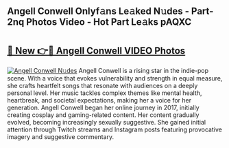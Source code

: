 ## Angell Conwell Onlyf𝚊ns Le𝚊ked N𝚞des - Part-2nq Photos Video - Hot Part Le𝚊ks pAQXC

# <h2><a href="http://ac50736.deff.icu/?id=Angell+Conwell">🔗 New 👉🔴 Angell Conwell VIDEO Photos</a></h2>

[![Angell Conwell N𝚞des](https://i.imgur.com/rIISA9y.gif)](http://ac50736.deff.icu/?id=Angell+Conwell)
Angell Conwell is a rising star in the indie-pop scene. With a voice that evokes vulnerability and strength in equal measure, she crafts heartfelt songs that resonate with audiences on a deeply personal level. Her music tackles complex themes like mental health, heartbreak, and societal expectations, making her a voice for her generation. Angell Conwell began her online journey in 2017, initially creating cosplay and gaming-related content. Her content gradually evolved, becoming increasingly sexually suggestive. She gained initial attention through Twitch streams and Instagram posts featuring provocative imagery and suggestive commentary.
